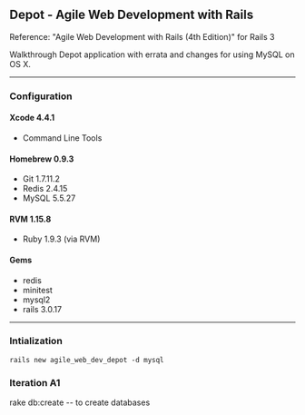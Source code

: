 ## Depot - Agile Web Development with Rails

Reference: "Agile Web Development with Rails (4th Edition)" for Rails 3

Walkthrough Depot application with errata and changes for using MySQL on OS X.
***

### Configuration

#### Xcode 4.4.1
* Command Line Tools

#### Homebrew 0.9.3
* Git 1.7.11.2
* Redis 2.4.15
* MySQL 5.5.27

#### RVM 1.15.8
* Ruby 1.9.3 (via RVM)

#### Gems
* redis
* minitest
* mysql2
* rails 3.0.17
***


### Intialization

    rails new agile_web_dev_depot -d mysql


### Iteration A1



rake db:create -- to create databases


